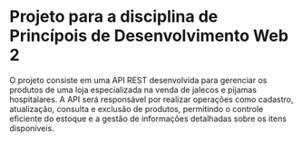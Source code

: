 # Projeto para a disciplina de Princípois de Desenvolvimento Web 2
O projeto consiste em uma API REST desenvolvida para gerenciar os produtos de uma loja especializada na venda de jalecos e pijamas hospitalares. A API será responsável por realizar operações como cadastro, atualização, consulta e exclusão de produtos, permitindo o controle eficiente do estoque e a gestão de informações detalhadas sobre os itens disponíveis.
